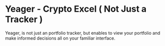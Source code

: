 # Yeager - Crypto Excel ( Not Just a Tracker )

Yeager, is not just an portfolio tracker, but enables to view your portfolio and make informed decisions all on your familiar interface.

